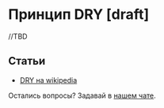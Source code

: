 # Принцип DRY [draft]

//TBD

## Статьи

- [DRY на wikipedia](https://ru.wikipedia.org/wiki/Don%E2%80%99t_repeat_yourself)

Остались вопросы? Задавай в [нашем чате](https://t.me/technicalexcellenceru).
